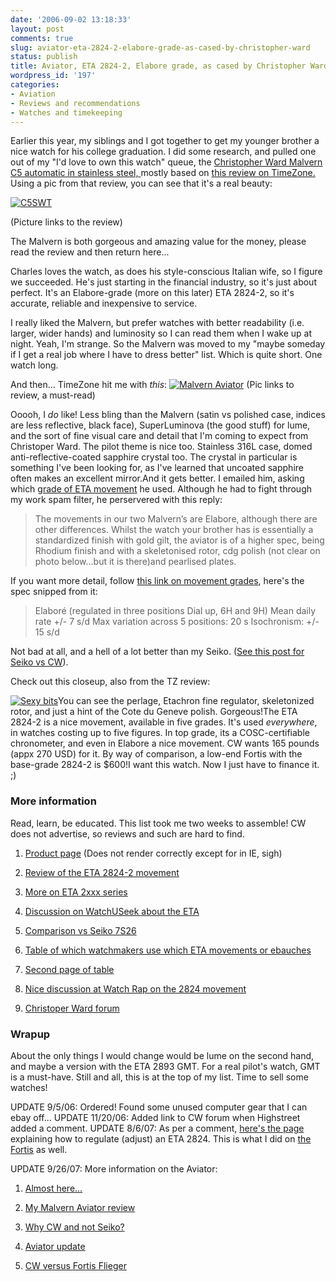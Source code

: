 ```yaml
---
date: '2006-09-02 13:18:33'
layout: post
comments: true
slug: aviator-eta-2824-2-elabore-grade-as-cased-by-christopher-ward
status: publish
title: Aviator, ETA 2824-2, Elabore grade, as cased by Christopher Ward
wordpress_id: '197'
categories:
- Aviation
- Reviews and recommendations
- Watches and timekeeping
---
```


Earlier this year, my siblings and I got together to get my younger brother a nice watch for his college graduation. I did some research, and pulled one out of my "I'd love to own this watch" queue, the [Christopher Ward Malvern C5 automatic in stainless steel, ](http://www.christopherward.co.uk/pd2_MENS_C5-AUTO_C5SWT_C5%5Bsp%5DMalvern%5Bsp%5DAutomatic.htm) mostly based on [this review on TimeZone.](http://forums.timezone.com/index.php?t=tree&goto=1562798&rid=0) Using a pic from that review, you can see that it's a real beauty:


[
![C5SWT](http://www.phfactor.net/pics/watches/malvern1-scaled.jpg)](http://forums.timezone.com/index.php?t=tree&goto=1562798&rid=0)


(Picture links to the review)


The Malvern is both gorgeous and amazing value for the money, please read the review and then return here...

Charles loves the watch, as does his style-conscious Italian wife, so I figure we succeeded. He's just starting in the financial industry, so it's just about perfect. It's an Elabore-grade (more on this later) ETA 2824-2, so it's accurate, reliable and inexpensive to service.

I really liked the Malvern, but prefer watches with better readability (i.e. larger, wider hands) and luminosity so I can read them when I wake up at night. Yeah, I'm strange. So the Malvern was moved to my "maybe someday if I get a real job where I have to dress better" list. Which is quite short. One watch long.

And then... TimeZone hit me with _this_:
[
![Malvern Aviator](http://www.phfactor.net/pics/watches/aviator7-scaled.jpg)](http://forums.timezone.com/index.php?t=tree&goto=2086762&rid=0)
(Pic links to review, a must-read)

Ooooh, I _do_ like! Less bling than the Malvern (satin vs polished case, indices are less reflective, black face), SuperLuminova (the good stuff) for lume, and the sort of fine visual care and detail that I'm coming to expect from Christoper Ward. The pilot theme is nice too. Stainless 316L case, domed anti-reflective-coated sapphire crystal too. The crystal in particular is something I've been looking for, as I've learned that uncoated sapphire often makes an excellent mirror.And it gets better. I emailed him, asking which [grade of ETA movement](http://velociphilewatch.blogspot.com/2006/06/eta-movement-grade-differences.html) he used. Although he had to fight through my work spam filter, he perservered with this reply:


> The movements in our two Malvern’s are Elabore, although there are other differences. Whilst the watch your brother has is essentially a standardized finish with gold gilt, the aviator is of a higher spec, being Rhodium finish and with a skeletonised rotor, cdg polish (not clear on photo below…but it is there)and pearlised plates.


If you want more detail, follow [this link on movement grades](http://velociphilewatch.blogspot.com/2006/06/eta-movement-grade-differences.html), here's the spec snipped from it:


> Elaboré (regulated in three positions Dial up, 6H and 9H)
Mean daily rate +/- 7 s/d
Max variation across 5 positions: 20 s
Isochronism: +/- 15 s/d


Not bad at all, and a hell of a lot better than my Seiko. ([See this post for Seiko vs CW](http://www.phfactor.net/wp/2006/09/18/why-christopher-ward-and-not-seiko/)).

Check out this closeup, also from the TZ review:

[![Sexy bits](http://www.phfactor.net/pics/watches/aviator3-scaled.jpg)](http://forums.timezone.com/index.php?t=tree&goto=2086762&rid=0)You can see the perlage, Etachron fine regulator, skeletonized rotor, and just a hint of the Cote du Geneve polish. Gorgeous!The ETA 2824-2 is a nice movement, available in five grades. It's used _everywhere_, in watches costing up to five figures. In top grade, its a COSC-certifiable chronometer, and even in Elabore a nice movement. CW wants 165 pounds (appx 270 USD) for it. By way of comparison, a low-end Fortis with the base-grade 2824-2 is $600!I want this watch. Now I just have to finance it. ;)


### More information


Read, learn, be educated. This list took me two weeks to assemble! CW does not advertise, so reviews and such are hard to find.



	
  1. [Product page](http://www.christopherward.co.uk/pd2_MENS_X2_C5AKK_Aviator%5Bsp%5DSpecial%5Bsp%5DEditions.htm%3Cbr%3E%3C/a%3E) (Does not render correctly except for in IE, sigh)

	
  2. [Review of the ETA 2824-2 movement](http://www.chronometrie.com/eta2824/eta2824.html)

	
  3. [More on ETA 2xxx series](http://www.equationoftime.com/movements/eta2.cfm)

	
  4. [Discussion on WatchUSeek about the ETA](http://forums.watchuseek.com/showthread.php?t=141)

	
  5. [Comparison vs Seiko 7S26](http://www.gatago.com/alt/horology/6814377.html)

	
  6. [Table of which watchmakers use which ETA movements or ebauches](http://www.ozdoba.net/swisswatch/caliber.html)

	
  7. [Second page of table](http://www.ozdoba.net/swisswatch/caliber2.html)

	
  8. [Nice discussion at Watch Rap on the 2824 movement](http://www.network54.com/Forum/169624/thread/1156815699/ETA+Movements)

	
  9. [Christoper Ward forum](http://christopherwardforum.com/)




### Wrapup


About the only things I would change would be lume on the second hand, and maybe a version with the ETA 2893 GMT. For a real pilot's watch, GMT is a must-have. Still and all, this is at the top of my list. Time to sell some watches!

UPDATE 9/5/06: Ordered! Found some unused computer gear that I can ebay off...
UPDATE 11/20/06: Added link to CW forum when Highstreet added a comment.
UPDATE 8/6/07: As per a comment, [here's the page](http://www.christopherwardforum.com/viewtopic.php?f=5&t=22) explaining how to regulate (adjust) an ETA 2824. This is what I did on [the Fortis](http://www.phfactor.net/wp/2007/01/15/fortis-flieger-review-and-christopher-ward-comparison/) as well.

UPDATE 9/26/07: More information on the Aviator:



	
  1. [Almost here...](http://www.phfactor.net/wp/2006/09/12/almost-here/)

	
  2. [My Malvern Aviator review](http://www.phfactor.net/wp/2006/09/18/malvern-aviator-quick-review/)

	
  3. [Why CW and not Seiko?](http://www.phfactor.net/wp/2006/09/18/why-christopher-ward-and-not-seiko/)

	
  4. [Aviator update](http://www.phfactor.net/wp/2006/09/25/aviator-update/)

	
  5. [CW versus Fortis Flieger](http://www.phfactor.net/wp/2007/01/15/fortis-flieger-review-and-christopher-ward-comparison/)


